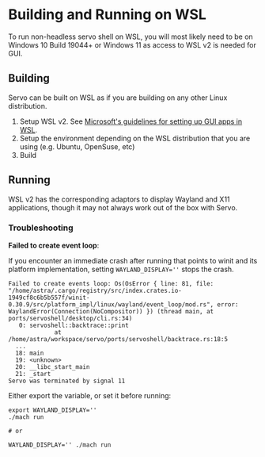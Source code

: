# Building and Running on WSL

To run non-headless servo shell on WSL, you will most likely need to be on Windows 10 Build 19044+ or Windows 11 as access to WSL v2 is needed for GUI.

## Building

Servo can be built on WSL as if you are building on any other Linux distribution.

1. Setup WSL v2.  See [Microsoft's guidelines for setting up GUI apps in WSL](https://learn.microsoft.com/en-us/windows/wsl/tutorials/gui-apps).
2. Setup the environment depending on the WSL distribution that you are using (e.g. Ubuntu, OpenSuse, etc)
3. Build

## Running

WSL v2 has the corresponding adaptors to display Wayland and X11 applications, though it may not always work out of the box with Servo.

### Troubleshooting

**Failed to create event loop**:

If you encounter an immediate crash after running that points to winit and its platform implementation, setting `WAYLAND_DISPLAY=''` stops the crash.

```
Failed to create events loop: Os(OsError { line: 81, file: "/home/astra/.cargo/registry/src/index.crates.io-1949cf8c6b5b557f/winit-0.30.9/src/platform_impl/linux/wayland/event_loop/mod.rs", error: WaylandError(Connection(NoCompositor)) }) (thread main, at ports/servoshell/desktop/cli.rs:34)
   0: servoshell::backtrace::print
             at /home/astra/workspace/servo/ports/servoshell/backtrace.rs:18:5
  ...
  18: main
  19: <unknown>
  20: __libc_start_main
  21: _start
Servo was terminated by signal 11
```

Either export the variable, or set it before running:
```shell
export WAYLAND_DISPLAY=''
./mach run

# or

WAYLAND_DISPLAY='' ./mach run
```
